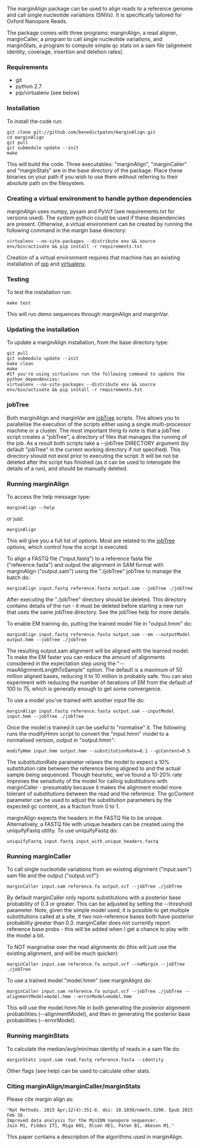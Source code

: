 The marginAlign package can be used to align reads to a reference genome and call single nucleotide variations (SNVs). It is specifically tailored for Oxford Nanopore Reads.

The package comes with three programs: marginAlign, a read aligner, marginCaller, a program to call single nucleotide variations, and marginStats, a program to compute simple qc stats on a sam file (alignment identity, coverage, insertion and deletion rates).

### Requirements
* git
* python 2.7
* pip/virtualenv (see below)

### Installation
To install the code run:

    git clone git://github.com/benedictpaten/marginAlign.git
    cd marginAlign
    git pull
    git submodule update --init
    make

This will build the code. Three executables: "marginAlign", "marginCaller" and "marginStats" are in the base directory
of the package. Place these binaries on your path if you wish to use them without referring to their absolute
path on the filesystem.

### Creating a virtual environment to handle python dependencies
marginAlign uses numpy, pysam and PyVcf (see requirements.txt for versions used). The system python could be used if these dependencies are present. Otherwise, a virtual environment can be created by running the following command in the margin base directory:

    virtualenv --no-site-packages --distribute env && source env/bin/activate && pip install -r requirements.txt

Creation of a virtual environment requires that machine has an existing installation of [pip](https://pip.pypa.io/en/latest/index.html) and [virtualenv](https://virtualenv.pypa.io/en/latest/index.html).

### Testing
To test the installation run:

    make test
    
This will run demo sequences through marginAlign and marginVar.
    
### Updating the installation
To update a marginAlign installation, from the base directory type:

    git pull
    git submodule update --init
    make clean
    make
    #If you're using virtualenv run the following command to update the python dependencies:
    virtualenv --no-site-packages --distribute env && source env/bin/activate && pip install -r requirements.txt
    

### jobTree

Both marginAlign and marginVar are [jobTree](https://github.com/benedictpaten/jobTree) scripts. This allows you to parallelise the execution of the scripts either using a single multi-processor machine or a cluster. The most important thing to note is that a jobTree script creates a "jobTree", a directory of files that manages the running of the job. As a result both scripts take a --jobTree DIRECTORY argument (by default "jobTree" in the current working directory if not specified). This directory should not exist prior to executing the script. It will be not be deleted after the script has finished (as it can be used to interogate the details of a run), and should be manually deleted.

### Running marginAlign

To access the help message type:

    marginAlign --help

or just:

    marginAlign

This will give you a full list of options. Most are related to the [jobTree](https://github.com/benedictpaten/jobTree) options, which control how the script is executed. 

To align a FASTQ file ("input.fastq") to a reference fasta file ("reference.fasta") and output the alignment in SAM format with marginAlign ("output.sam") using the "./jobTree" jobTree to manage the batch do:

    marginAlign input.fastq reference.fasta output.sam --jobTree ./jobTree

After executing the "./jobTree" directory should be deleted. This directory contains details of the run - it must be deleted before starting a new run that uses the same jobTree directory. See the jobTree help for more details.

To enable EM training do, putting the trained model file in "output.hmm" do:

    marginAlign input.fastq reference.fasta output.sam --em --outputModel output.hmm --jobTree ./jobTree
    
The resulting output.sam alignment will be aligned with the learned model. To make the EM faster you can reduce the amount of alignments considered in the expectation step using the "--maxAlignmentLengthToSample" option. The default is a maximum of 50 million aligned bases, reducing it to 10 million is probably safe. You can also experiment with reducing the number of iterations of EM from the default of 100 to 75, which is generally enough to get some convergence. 

To use a model you've trained with another input file do:

    marginAlign input.fastq reference.fasta output.sam --inputModel input.hmm --jobTree ./jobTree

Once the model is trained it can be useful to "normalise" it. The following runs the modifyHmm script to convert the "input.hmm" model to a normalised version, output in "output.hmm":

    modifyHmm input.hmm output.hmm --substitutionRate=0.1 --gcContent=0.5
    
The substitutionRate parameter relaxes the model to expect a 10% substitution rate between the reference being aligned to and the actual sample being sequenced. Though heuristic, we've found a 10-20% rate improves the sensitivity of the model for calling substitutions with marginCaller - presumably because it makes the alignment model more tolerant of substitutions between the read and the reference. The gcContent parameter can be used to adjust the substitution parameters by the expected gc content, as a fraction from 0 to 1. 

marginAlign expects the headers in the FASTQ file to be unique. Alternatively, a FASTQ file with unique headers can be created using the uniquifyFastq utility. To use uniquifyFastq do:

    uniquifyFastq input.fastq input_with_unique_headers.fastq

### Running marginCaller

To call single nucleotide variations from an existing alignment ("input.sam") sam file and the output ("output.vcf"):

    marginCaller input.sam reference.fa output.vcf --jobTree ./jobTree

By default marginCaller only reports substitutions with a posterior base probability of 0.3 or greater. This can be adjusted by setting the --threshold parameter. Note, given the simple model used, it is possible to get multiple substitutions called at a site, if two non-reference bases both have posterior probability greater than 0.3. marginCaller does not currently report reference base probs - this will be added when I get a chance to play with the model a bit.

To NOT marginalise over the read alignments do (this will just use the existing alignment, and will be much quicker):

    marginCaller input.sam reference.fa output.vcf --noMargin --jobTree ./jobTree
    
To use a trained model "model.hmm" (see marginAlign) do:

    marginCaller input.sam reference.fa output.vcf --jobTree ./jobTree --alignmentModel=model.hmm --errorModel=model.hmm

This will use the model.hmm file in both generating the posterior alignment probabilities (--alignmentModel), and then in generating the posterior base probabilities (--errorModel). 

### Running marginStats

To calculate the median/avg/min/max identity of reads in a sam file do:

    marginStats input.sam read.fastq reference.fasta --identity

Other flags (see help) can be used to calculate other stats.

### Citing marginAlign/marginCaller/marginStats

Please cite margin align as:

    "Nat Methods. 2015 Apr;12(4):351-6. doi: 10.1038/nmeth.3290. Epub 2015 Feb 16.
    Improved data analysis for the MinION nanopore sequencer.
    Jain M1, Fiddes IT1, Miga KH1, Olsen HE1, Paten B1, Akeson M1."

This paper contains a description of the algorithms used in marginAlign.
